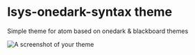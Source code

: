 # lsys-onedark-syntax theme

Simple theme for atom based on onedark & blackboard themes

![A screenshot of your theme](https://i.gyazo.com/059781a3cf2b259a412daff081e5baf6.png)
